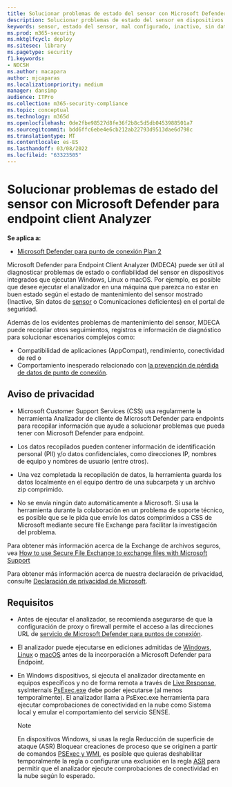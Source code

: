 ```yaml
---
title: Solucionar problemas de estado del sensor con Microsoft Defender para endpoint client Analyzer
description: Solucionar problemas de estado del sensor en dispositivos para identificar posibles problemas de configuración, entorno, conectividad o telemetría que afecten a los datos o la funcionalidad del sensor.
keywords: sensor, estado del sensor, mal configurado, inactivo, sin datos de sensor, datos de sensor, comunicaciones deficientes, comunicación
ms.prod: m365-security
ms.mktglfcycl: deploy
ms.sitesec: library
ms.pagetype: security
f1.keywords:
- NOCSH
ms.author: macapara
author: mjcaparas
ms.localizationpriority: medium
manager: dansimp
audience: ITPro
ms.collection: m365-security-compliance
ms.topic: conceptual
ms.technology: m365d
ms.openlocfilehash: 0de2fbe98527d8fe36f2b8c5d5db0453988501a7
ms.sourcegitcommit: bdd6ffc6ebe4e6cb212ab22793d9513dae6d798c
ms.translationtype: MT
ms.contentlocale: es-ES
ms.lasthandoff: 03/08/2022
ms.locfileid: "63323505"
---
```

# <a name="troubleshoot-sensor-health-using-microsoft-defender-for-endpoint-client-analyzer"></a>Solucionar problemas de estado del sensor con Microsoft Defender para endpoint client Analyzer

**Se aplica a:**
- [Microsoft Defender para punto de conexión Plan 2](https://go.microsoft.com/fwlink/p/?linkid=2154037)

Microsoft Defender para Endpoint Client Analyzer (MDECA) puede ser útil al diagnosticar problemas de estado o confiabilidad del sensor [](/microsoft-365/security/defender-endpoint/onboard-configure) en dispositivos integrados que ejecutan Windows, Linux o macOS. Por ejemplo, es posible que desee ejecutar el analizador en una máquina que parezca no estar en buen estado según el estado de mantenimiento del sensor mostrado (Inactivo, Sin datos de [sensor](/microsoft-365/security/defender-endpoint/fix-unhealthy-sensors) o Comunicaciones deficientes) en el portal de seguridad.

Además de los evidentes problemas de mantenimiento del sensor, MDECA puede recopilar otros seguimientos, registros e información de diagnóstico para solucionar escenarios complejos como:

- Compatibilidad de aplicaciones (AppCompat), rendimiento, conectividad de red o
- Comportamiento inesperado relacionado con [la prevención de pérdida de datos de punto de conexión](/microsoft-365/compliance/endpoint-dlp-learn-about).

## <a name="privacy-notice"></a>Aviso de privacidad

- Microsoft Customer Support Services (CSS) usa regularmente la herramienta Analizador de cliente de Microsoft Defender para endpoints para recopilar información que ayude a solucionar problemas que pueda tener con Microsoft Defender para endpoint.

- Los datos recopilados pueden contener información de identificación personal (PII) y/o datos confidenciales, como direcciones IP, nombres de equipo y nombres de usuario (entre otros).

- Una vez completada la recopilación de datos, la herramienta guarda los datos localmente en el equipo dentro de una subcarpeta y un archivo zip comprimido.

- No se envía ningún dato automáticamente a Microsoft. Si usa la herramienta durante la colaboración en un problema de soporte técnico, es posible que se le pida que envíe los datos comprimidos a CSS de Microsoft mediante secure file Exchange para facilitar la investigación del problema.

Para obtener más información acerca de la Exchange de archivos seguros, vea [How to use Secure File Exchange to exchange files with Microsoft Support](/troubleshoot/azure/general/secure-file-exchange-transfer-files)

Para obtener más información acerca de nuestra declaración de privacidad, consulte [Declaración de privacidad de Microsoft](https://privacy.microsoft.com/privacystatement).

## <a name="requirements"></a>Requisitos

- Antes de ejecutar el analizador, se recomienda asegurarse de que la configuración de proxy o firewall permite el acceso a las direcciones URL de [servicio de Microsoft Defender para puntos de conexión](configure-proxy-internet.md#enable-access-to-microsoft-defender-for-endpoint-service-urls-in-the-proxy-server).

- El analizador puede ejecutarse en ediciones admitidas de [Windows](minimum-requirements.md#supported-windows-versions), [Linux](microsoft-defender-endpoint-linux.md#system-requirements) o [macOS](microsoft-defender-endpoint-mac.md#system-requirements) antes de la incorporación a Microsoft Defender para Endpoint.

- En Windows dispositivos, si ejecuta el analizador directamente en equipos específicos y no de forma remota a través de [Live Response](/microsoft-365/security/defender-endpoint/troubleshoot-collect-support-log), sysInternals [PsExec.exe](/sysinternals/downloads/psexec) debe poder ejecutarse (al menos temporalmente). El analizador llama a PsExec.exe herramienta para ejecutar comprobaciones de conectividad en la nube como Sistema local y emular el comportamiento del servicio SENSE.

    > [!NOTE]
    > En dispositivos Windows, si usas la regla Reducción de superficie de ataque (ASR) Bloquear creaciones de proceso que se originen a partir de comandos [PSExec y WMI](attack-surface-reduction-rules-reference.md#block-process-creations-originating-from-psexec-and-wmi-commands), es posible que quieras deshabilitar temporalmente la regla o configurar una exclusión en la regla [ASR](enable-attack-surface-reduction.md#exclude-files-and-folders-from-asr-rules) para permitir que el analizador ejecute comprobaciones de conectividad en la nube según lo esperado.
